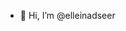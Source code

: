 - 👋 Hi, I’m @elleinadseer

<!---
elleinadseer/elleinadseer is a ✨ special ✨ repository because its `README.md` (this file) appears on your GitHub profile.
You can click the Preview link to take a look at your changes.
--->
